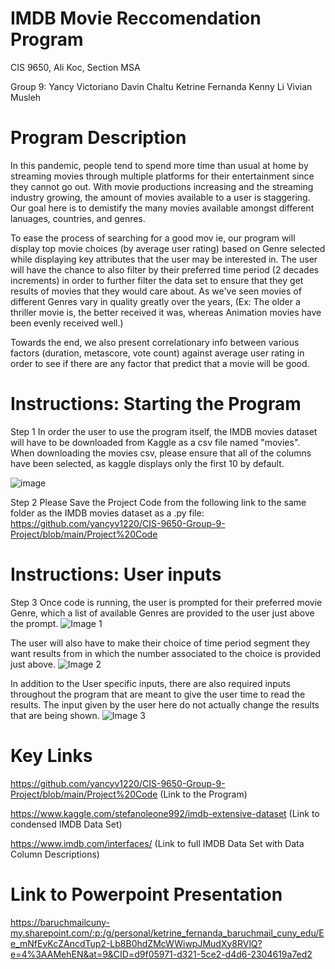 # IMDB Movie Reccomendation Program

CIS 9650, Ali Koc, Section MSA

Group 9:
  Yancy Victoriano
  Davin Chaltu
  Ketrine Fernanda
  Kenny Li
  Vivian Musleh


# Program Description

In this pandemic, people tend to spend more time than usual at home by streaming movies through multiple platforms for their entertainment since they cannot go out. With movie productions increasing and the streaming industry growing, the amount of movies available to a user is staggering. Our goal here is to demistify the many movies available amongst different lanuages, countries, and genres.

To ease the process of searching for a good mov
ie, our program will display top movie choices (by average user rating) based on Genre selected while displaying key attributes that the user may be interested in. The user will have the chance to also filter by their preferred time period (2 decades increments) in order to further filter the data set to ensure that they get results of movies that they would care about. As we've seen movies of different Genres vary in quality greatly over the years, (Ex: The older a thriller movie is, the better received it was, whereas Animation movies have been evenly received well.)

Towards the end, we also present correlationary info between various factors (duration, metascore, vote count) against average user rating in order to see if there are any factor that predict that a movie will be good.


# Instructions: Starting the Program

Step 1
In order the user to use the program itself, the IMDB movies dataset will have to be downloaded from Kaggle as a csv file named "movies". When downloading the movies csv, please ensure that all of the columns have been selected, as kaggle displays only the first 10 by default.

![image](https://user-images.githubusercontent.com/83913621/118361446-7a175b80-b559-11eb-8f49-60493eb4605b.png)

Step 2
Please Save the Project Code from the following link to the same folder as the IMDB movies dataset as a .py file: https://github.com/yancyv1220/CIS-9650-Group-9-Project/blob/main/Project%20Code


# Instructions: User inputs

Step 3
Once code is running, the user is prompted for their preferred movie Genre, which a list of available Genres are provided to the user just above the prompt. 
![Image 1](https://user-images.githubusercontent.com/83913621/118361922-5c4af600-b55b-11eb-80da-743385701af2.png)

The user will also have to make their choice of time period segment they want results from in which the number associated to the choice is provided just above.
![Image 2](https://user-images.githubusercontent.com/83913621/118361935-64a33100-b55b-11eb-8091-9afb16a7e798.png)

In addition to the User specific inputs, there are also required inputs throughout the program that are meant to give the user time to read the results. The input given by the user here do not actually change the results that are being shown.
![Image 3](https://user-images.githubusercontent.com/83913621/118361943-68cf4e80-b55b-11eb-8e60-4553a6df6a9f.png)


# Key Links

https://github.com/yancyv1220/CIS-9650-Group-9-Project/blob/main/Project%20Code (Link to the Program)

https://www.kaggle.com/stefanoleone992/imdb-extensive-dataset (Link to condensed IMDB Data Set)

https://www.imdb.com/interfaces/ (Link to full IMDB Data Set with Data Column Descriptions)


# Link to Powerpoint Presentation

https://baruchmailcuny-my.sharepoint.com/:p:/g/personal/ketrine_fernanda_baruchmail_cuny_edu/Ee_mNfEvKcZAncdTup2-Lb8B0hdZMcWWiwpJMudXy8RVlQ?e=4%3AAMehEN&at=9&CID=d9f05971-d321-5ce2-d4d6-2304619a7ed2
